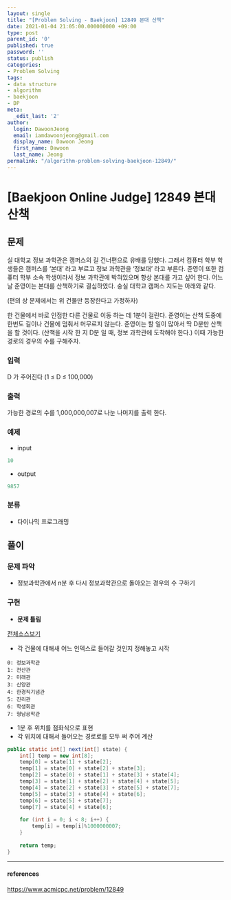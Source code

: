```yaml
---
layout: single
title: "[Problem Solving - Baekjoon] 12849 본대 산책"
date: 2021-01-04 21:05:00.000000000 +09:00
type: post
parent_id: '0'
published: true
password: ''
status: publish
categories:
- Problem Solving
tags:
- data structure
- algorithm
- baekjoon
- DP
meta:
  _edit_last: '2'
author:
  login: DawoonJeong
  email: iamdawoonjeong@gmail.com
  display_name: Dawoon Jeong
  first_name: Dawoon
  last_name: Jeong
permalink: "/algorithm-problem-solving-baekjoon-12849/"
---
```

# [Baekjoon Online Judge] 12849 본대 산책

## 문제
실 대학교 정보 과학관은  캠퍼스의 길 건너편으로 유배를 당했다. 그래서 컴퓨터 학부 학생들은 캠퍼스를 ‘본대’ 라고 부르고 정보 과학관을 ‘정보대’ 라고 부른다. 준영이 또한 컴퓨터 학부 소속 학생이라서 정보 과학관에 박혀있으며 항상 본대를 가고 싶어 한다. 어느 날 준영이는 본대를 산책하기로 결심하였다. 숭실 대학교 캠퍼스 지도는 아래와 같다.

(편의 상 문제에서는 위 건물만 등장한다고 가정하자)

한 건물에서 바로 인접한 다른 건물로 이동 하는 데 1분이 걸린다. 준영이는 산책 도중에 한번도 길이나 건물에 멈춰서 머무르지 않는다. 준영이는 할 일이 많아서 딱 D분만 산책을 할 것이다. (산책을 시작 한 지 D분 일 때, 정보 과학관에 도착해야 한다.) 이때 가능한 경로의 경우의 수를 구해주자.

### 입력
D 가 주어진다 (1 ≤ D ≤ 100,000) 

### 출력
가능한 경로의 수를 1,000,000,007로 나눈 나머지를 출력 한다.

### 예제

- input

```java
10
```

- output

```java
9857
```

### 분류
- 다이나믹 프로그래밍

## 풀이 

### 문제 파악

- 정보과학관에서 n분 후 다시 정보과학관으로 돌아오는 경우의 수 구하기

### 구현

- **문제 틀림**


[전체소스보기](https://github.com/devvoon/java-datastructure-algorithm/blob/master/java-algorithm-problem-solving/src/baekjoon/problem12849/Main.java)

- 각 건물에 대해새 어느 인덱스로 들어갈 것인지 정해놓고 시작

```
0: 정보과학관
1: 전산관
2: 미래관
3: 신양관
4: 한경직기념관
5: 진리관
6: 학생회관
7: 형남공학관
```


- 1분 후 위치를 점화식으로 표현 
- 각 위치에 대해서 들어오는 경로로를 모두 써 주어 계산

```java
public static int[] next(int[] state) {
    int[] temp = new int[8];
    temp[0] = state[1] + state[2];
    temp[1] = state[0] + state[2] + state[3];
    temp[2] = state[0] + state[1] + state[3] + state[4];
    temp[3] = state[1] + state[2] + state[4] + state[5];
    temp[4] = state[2] + state[3] + state[5] + state[7];
    temp[5] = state[3] + state[4] + state[6];
    temp[6] = state[5] + state[7];
    temp[7] = state[4] + state[6];
    
    for (int i = 0; i < 8; i++) {
        temp[i] = temp[i]%1000000007;
    }
    
    return temp;
}
```


---

#### references
<https://www.acmicpc.net/problem/12849>